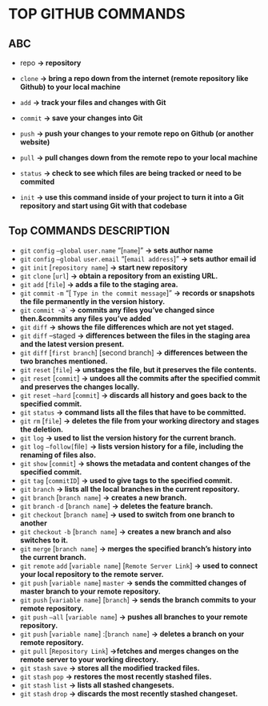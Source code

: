 # TOP GITHUB COMMANDS

## ABC

* repo **-> repository**
* `clone` **-> bring a repo down from the internet (remote repository like Github) to your local machine**
* `add` **-> track your files and changes with Git**
* `commit` **-> save your changes into Git**
* `push` **-> push your changes to your remote repo on Github (or another website)**
* `pull` **-> pull changes down from the remote repo to your local machine**

* `status` **-> check to see which files are being tracked or need to be commited**
* `init` **-> use this command inside of your project to turn it into a Git repository and start using Git with that codebase**

## Top COMMANDS DESCRIPTION

* `git` `config` `–global` `user.name` “[`name`]” **-> sets author name**
* `git` `config` `–global` `user.email` “[`email address`]” **-> sets author email id**
* `git` `init` [`repository name`] **-> start new repository**
* `git` `clone` [`url`] **-> obtain a repository from an existing URL.**
* `git` `add` [`file`] **-> adds a file to the staging area.**
* `git` `commit` `-m` “[ `Type in the commit message`]” **-> records or snapshots the file permanently in the version history.**
* `git` `commit `-a` **-> commits any files you’ve changed since then.&commits any files you’ve added**
* `git` `diff` **-> shows the file differences which are not yet staged.**
* `git` `diff` –staged **-> differences between the files in the staging area and the latest version present.**
* `git` `diff` [`first branch`] [second branch] **-> differences between the two branches mentioned.**
* `git` `reset` [`file`] **-> unstages the file, but it preserves the file contents.**
* `git` `reset` [`commit`] **-> undoes all the commits after the specified commit and preserves the changes locally.**
* `git` `reset` `–hard` [`commit`] **-> discards all history and goes back to the specified commit.**
* `git` `status` **-> command lists all the files that have to be committed.**
* `git` `rm` [`file`] **-> deletes the file from your working directory and stages the deletion.**
* `git` `log` **-> used to list the version history for the current branch.**
* `git` `log` `–follow[`file`]` **-> lists version history for a file, including the renaming of files also.**
* `git` `show` [`commit`] **-> shows the metadata and content changes of the specified commit.**
* `git` `tag` [`commitID`] **-> used to give tags to the specified commit.**
* `git` `branch` **-> lists all the local branches in the current repository.**
* `git` `branch` [`branch name`] **-> creates a new branch.**
* `git` `branch` `-d` [`branch name`] **-> deletes the feature branch.**
* `git` `checkout` [`branch name`] **-> used to switch from one branch to another**
* `git` `checkout` `-b` [`branch name`] **-> creates a new branch and also switches to it.**
* `git` `merge` [`branch name`] **-> merges the specified branch’s history into the current branch.**
* `git` `remote` `add` [`variable name`] [`Remote Server Link`] **-> used to connect your local repository to the remote server.**
* `git` `push` [`variable name`] `master` **-> sends the committed changes of master branch to your remote repository.**
* `git` `push` [`variable name`] [`branch`] **-> sends the branch commits to your remote repository.**
* `git` `push` `–all` [`variable name`] **-> pushes all branches to your remote repository.**
* `git` `push` [`variable name`] :[`branch name`] **-> deletes a branch on your remote repository.**
* `git` `pull` [`Repository Link`] **->fetches and merges changes on the remote server to your working directory.**
* `git` `stash` `save` **-> stores all the modified tracked files.**
* `git` `stash` `pop` **-> restores the most recently stashed files.**
* `git` `stash` `list` **-> lists all stashed changesets.**
* `git` `stash` `drop` **-> discards the most recently stashed changeset.**
